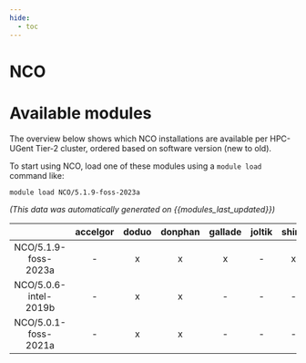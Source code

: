 ```yaml
---
hide:
  - toc
---
```


NCO
===

# Available modules


The overview below shows which NCO installations are available per HPC-UGent Tier-2 cluster, ordered based on software version (new to old).

To start using NCO, load one of these modules using a `module load` command like:

```shell
module load NCO/5.1.9-foss-2023a
```

*(This data was automatically generated on {{modules_last_updated}})*  

| |accelgor|doduo|donphan|gallade|joltik|shinx|
| :---: | :---: | :---: | :---: | :---: | :---: | :---: |
|NCO/5.1.9-foss-2023a|-|x|x|x|-|x|
|NCO/5.0.6-intel-2019b|-|x|x|-|-|-|
|NCO/5.0.1-foss-2021a|-|x|x|-|-|-|
